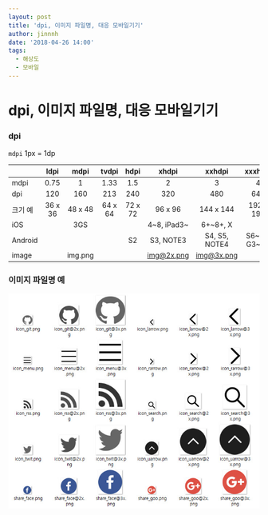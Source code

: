 ```yaml
---
layout: post
title: 'dpi, 이미지 파일명, 대응 모바일기기'
author: jinnnh
date: '2018-04-26 14:00'
tags:
  - 해상도
  - 모바일
---
```


# dpi, 이미지 파일명, 대응 모바일기기

### dpi

`mdpi` 1px = 1dp

|  | ldpi | mdpi | tvdpi | hdpi | xhdpi | xxhdpi | xxxhdpi |
|-|:-:|:-:|:-:|:-:|:-:|:-:|:-:|
| mdpi | 0.75 | 1 | 1.33 | 1.5 | 2 | 3 | 4 |
| dpi | 120 | 160 | 213 | 240 | 320 | 480 | 640 |
| 크기 예 | 36 x 36 | 48 x 48 | 64 x 64 | 72 x 72 | 96 x 96 | 144 x 144 | 192 x 192 |
| iOS | | 3GS | | | 4~8, iPad3~ | 6+~8+, X | |
| Android | | | | S2 | S3, NOTE3 | S4, S5, NOTE4 | S6~S9, G3~G6 |
| image | | img.png | | | img@2x.png | img@3x.png | |

### 이미지 파일명 예

![이미지 파일명 예](/files/dpi_image_exmaple.jpg)
